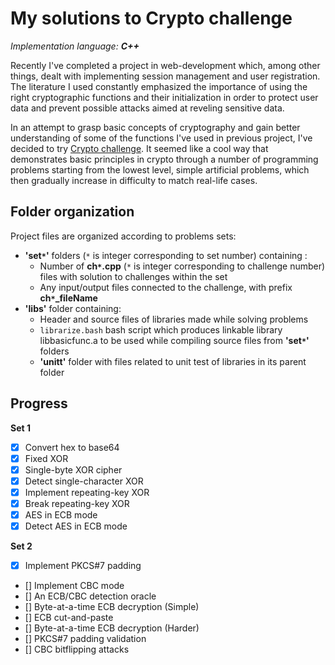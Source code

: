 My solutions to Crypto challenge
===============================
*Implementation language: __C++__*

Recently I've completed a project in web-development which, among other things, dealt with implementing session management and user registration. The literature I used constantly emphasized the importance of using the right cryptographic functions and their initialization in order to protect user data and prevent possible attacks aimed at reveling sensitive data.

In an attempt to grasp basic concepts of cryptography and gain better understanding of some of the functions I've used in previous project, I've decided to try [Crypto challenge](https://cryptopals.com/). It seemed like a cool way that demonstrates basic principles in crypto through a number of programming problems starting from the lowest level, simple artificial problems, which then gradually increase in difficulty to match real-life cases.

## Folder organization
Project files are organized according to problems sets:

* **'set``*``'** folders (``*`` is integer corresponding to set number) containing :
  * Number of **ch``*``.cpp** (``*`` is integer corresponding to challenge number) files with solution to challenges within the set
  *  Any input/output files connected to the challenge, with prefix **ch``*``\_fileName**
* **'libs'** folder containing:
  * Header and source files of libraries made while solving problems
  * `librarize.bash` bash script which produces linkable library libbasicfunc.a to be used while compiling source files from **'set``*``'** folders
  * **'unitt'** folder with files related to unit test of libraries in its parent folder

## Progress
**Set 1**
 - [X]  Convert hex to base64
 - [X]  Fixed XOR
 - [X]  Single-byte XOR cipher
 - [X]  Detect single-character XOR
 - [X]  Implement repeating-key XOR
 - [X]  Break repeating-key XOR
 - [X]  AES in ECB mode
 - [X]  Detect AES in ECB mode

**Set 2**
 - [X]  Implement PKCS#7 padding
 - []  Implement CBC mode
 - []  An ECB/CBC detection oracle
 - []  Byte-at-a-time ECB decryption (Simple)
 - []  ECB cut-and-paste
 - []  Byte-at-a-time ECB decryption (Harder)
 - []  PKCS#7 padding validation
 - []  CBC bitflipping attacks
